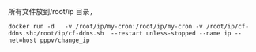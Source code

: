 所有文件放到/root/ip  目录，

```
docker run -d   -v /root/ip/my-cron:/root/ip/my-cron -v /root/ip/cf-ddns.sh:/root/ip/cf-ddns.sh  --restart unless-stopped --name ip --net=host pppv/change_ip
```
